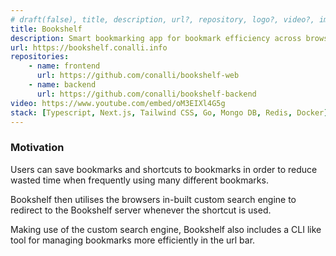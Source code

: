 ```yaml
---
# draft(false), title, description, url?, repository, logo?, video?, image: src, alt?, stack,
title: Bookshelf
description: Smart bookmarking app for bookmark efficiency across browsers/devices.
url: https://bookshelf.conalli.info
repositories:
    - name: frontend
      url: https://github.com/conalli/bookshelf-web
    - name: backend
      url: https://github.com/conalli/bookshelf-backend
video: https://www.youtube.com/embed/oM3EIXl4G5g
stack: [Typescript, Next.js, Tailwind CSS, Go, Mongo DB, Redis, Docker]
---
```


### Motivation

Users can save bookmarks and shortcuts to bookmarks in order to reduce wasted time when frequently using many different bookmarks.

Bookshelf then utilises the browsers in-built custom search engine to redirect to the Bookshelf server whenever the shortcut is used.

Making use of the custom search engine, Bookshelf also includes a CLI like tool for managing bookmarks more efficiently in the url bar.
